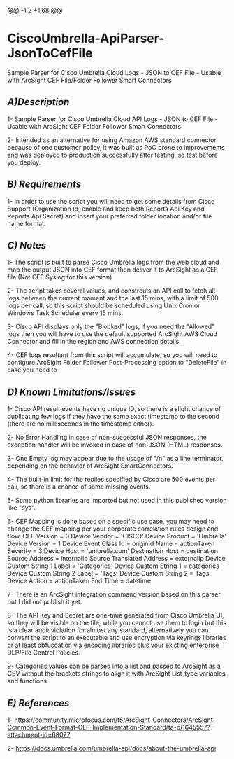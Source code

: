 @@ -1,2 +1,68 @@
# CiscoUmbrella-ApiParser-JsonToCefFile
 Sample Parser for Cisco Umbrella Cloud Logs - JSON to CEF File - Usable with ArcSight CEF File/Folder Follower Smart Connectors

## _A)Description_

1- Sample Parser for Cisco Umbrella Cloud API Logs - JSON to CEF File - Usable with ArcSight CEF Folder Follower Smart Connectors

2- Intended as an alternative for using Amazon AWS standard connector because of one customer policy, it was built as PoC prone to improvements and was deployed to production successfully after testing, so test before you deploy.


## _B) Requirements_

1- In order to use the script you will need to get some details from Cisco Support (Organization Id, enable and keep both Reports Api Key and Reports Api Secret) and insert your preferred folder location and/or file name format.


## _C) Notes_
 
 1- The script is built to parse Cisco Umbrella logs from the web cloud and map the output JSON into CEF format then deliver it to ArcSight as a CEF file (Not CEF Syslog for this version)
 
 2- The script takes several values, and constrcuts an API call to fetch all logs between the current moment and the last 15 mins, with a limit of 500 logs per call, so this script should be scheduled using Unix Cron or Windows Task Scheduler every 15 mins.
 
 3- Cisco API displays only the "Blocked" logs, if you need the "Allowed" logs then you will have to use the default supported ArcSight AWS Cloud Connector and fill in the region and AWS connection details.
 
 4- CEF logs resultant from this script will accumulate, so you will need to configure ArcSight Folder Follower Post-Processing option to "DeleteFile" in case you need to 


## _D) Known Limitations/Issues_


1- Cisco API result events have no unique ID, so there is a slight chance of duplicating few logs if they have the same exact timestamp to the second (there are no milliseconds in the timestamp either).

2- No Error Handling in case of non-successful JSON responses, the exception handler will be invoked in case of non-JSON (HTML) responses.

3- One Empty log may appear due to the usage of "/n" as a line terminator, depending on the behavior of ArcSight SmartConnectors.

4- The built-in limit for the replies specified by Cisco are 500 events per call, so there is a chance of some missing events.

5- Some python libraries are imported but not used in this published version like "sys".

6- CEF Mapping is done based on a specific use case, you may need to change the CEF mapping per your corporate correlation rules design and flow.
CEF Version                     =   0
Device Vendor                   =   'CISCO'
Device Product                  =   'Umbrella'
Device Version                  =   1
Device Event Class Id           =   originId
Name                            =   actionTaken
Severity                        =   3
Device Host                     =   'umbrella.com'
Destination Host                =   destination
Source Address                  =   internalIp
Source Translated Address       =   externalIp
Device Custom String 1 Label    =   'Categories'
Device Custom String 1          =   categories
Device Custom String 2 Label    =   'Tags'
Device Custom String 2          =   Tags
Device Action                   =   actionTaken
End Time                        =   datetime

7- There is an ArcSight integration command version based on this parser but I did not publish it yet.

8- The API Key and Secret are one-time generated from Cisco Umbrella UI, so they will be visible on the file, while you cannot use them to login but this is a clear audit violation for almost any standard, alternatively you can convert the script to an executable and use encryption via keyrings libraries or at least obfuscation via encoding libraries plus your existing enterprise DLP/File Control Policies.

9- Categories values can be parsed into a list and passed to ArcSight as a CSV without the brackets strings to align it with ArcSight List-type variables and functions.

## _E) References_

1- https://community.microfocus.com/t5/ArcSight-Connectors/ArcSight-Common-Event-Format-CEF-Implementation-Standard/ta-p/1645557?attachment-id=68077

2- https://docs.umbrella.com/umbrella-api/docs/about-the-umbrella-api
